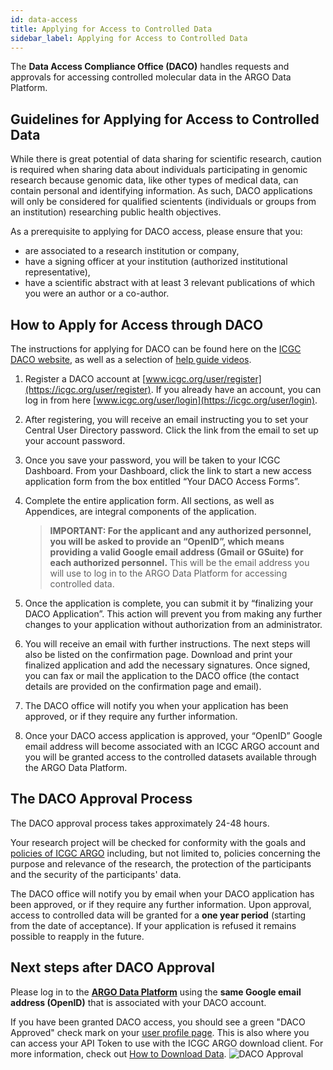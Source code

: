 ```yaml
---
id: data-access
title: Applying for Access to Controlled Data
sidebar_label: Applying for Access to Controlled Data
---
```


The **Data Access Compliance Office (DACO)** handles requests and approvals for accessing controlled molecular data in the ARGO Data Platform.

## Guidelines for Applying for Access to Controlled Data

While there is great potential of data sharing for scientific research, caution is required when sharing data about individuals participating in genomic research because genomic data, like other types of medical data, can contain personal and identifying information. As such, DACO applications will only be considered for qualified scientents (individuals or groups from an institution) researching public health objectives.

As a prerequisite to applying for DACO access, please ensure that you:

- are associated to a research institution or company,
- have a signing officer at your institution (authorized institutional representative),
- have a scientific abstract with at least 3 relevant publications of which you were an author or a co-author.

## How to Apply for Access through DACO

The instructions for applying for DACO can be found here on the [ICGC DACO website](https://icgc.org/daco), as well as a selection of [help guide videos](https://icgc.org/daco/help-guide-section).

1. Register a DACO account at [www.icgc.org/user/register](https://icgc.org/user/register). If you already have an account, you can log in from here [www.icgc.org/user/login](https://icgc.org/user/login).
1. After registering, you will receive an email instructing you to set your Central User Directory password. Click the link from the email to set up your account password.
1. Once you save your password, you will be taken to your ICGC Dashboard. From your Dashboard, click the link to start a new access application form from the box entitled “Your DACO Access Forms”.
1. Complete the entire application form. All sections, as well as Appendices, are integral components of the application.

   > **IMPORTANT: For the applicant and any authorized personnel, you will be asked to provide an “OpenID”, which means providing a valid Google email address (Gmail or GSuite) for each authorized personnel.** This will be the email address you will use to log in to the ARGO Data Platform for accessing controlled data.

1. Once the application is complete, you can submit it by “finalizing your DACO Application”. This action will prevent you from making any further changes to your application without authorization from an administrator.
1. You will receive an email with further instructions. The next steps will also be listed on the confirmation page. Download and print your finalized application and add the necessary signatures. Once signed, you can fax or mail the application to the DACO office (the contact details are provided on the confirmation page and email).
1. The DACO office will notify you when your application has been approved, or if they require any further information.
1. Once your DACO access application is approved, your “OpenID” Google email address will become associated with an ICGC ARGO account and you will be granted access to the controlled datasets available through the ARGO Data Platform.

## The DACO Approval Process

The DACO approval process takes approximately 24-48 hours.

Your research project will be checked for conformity with the goals and [policies of ICGC ARGO](https://www.icgc-argo.org/page/72/introduction-and-goals-) including, but not limited to, policies concerning the purpose and relevance of the research, the protection of the participants and the security of the participants' data.

The DACO office will notify you by email when your DACO application has been approved, or if they require any further information. Upon approval, access to controlled data will be granted for a **one year period** (starting from the date of acceptance). If your application is refused it remains possible to reapply in the future.

## Next steps after DACO Approval

Please log in to the **[ARGO Data Platform](https://platform.icgc-argo.org/)** using the **same Google email address (OpenID)** that is associated with your DACO account.

If you have been granted DACO access, you should see a green "DACO Approved" check mark on your [user profile page](https://platform.icgc-argo.org/user). This is also where you can access your API Token to use with the ICGC ARGO download client. For more information, check out [How to Download Data](/docs/data-access/data-download).
![DACO Approval](/assets/data-access/daco-access.png)
